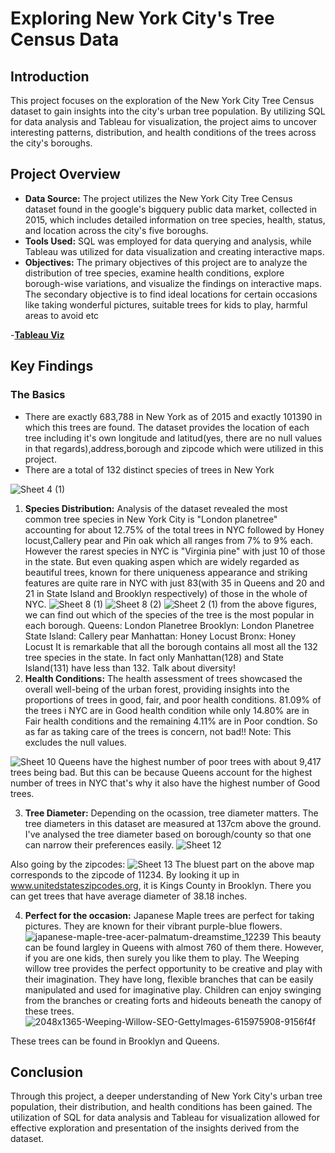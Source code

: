 # Exploring New York City's Tree Census Data


## Introduction

This project focuses on the exploration of the New York City Tree Census dataset to gain insights into the city's urban tree population. By utilizing SQL for data analysis and Tableau for visualization, the project aims to uncover interesting patterns, distribution, and health conditions of the trees across the city's boroughs.

## Project Overview

- **Data Source:** The project utilizes the New York City Tree Census dataset found in the google's bigquery public data market, collected in 2015, which includes detailed information on tree species, health, status, and location across the city's five boroughs.
- **Tools Used:** SQL was employed for data querying and analysis, while Tableau was utilized for data visualization and creating interactive maps.
- **Objectives:** The primary objectives of this project are to analyze the distribution of tree species, examine health conditions, explore borough-wise variations, and visualize the findings on interactive maps. The secondary objective is to find ideal locations for certain occasions like taking wonderful pictures, suitable trees for kids to play, harmful areas to avoid etc

-**[Tableau Viz](https://public.tableau.com/app/profile/abdulsalam.umar/viz/NYCTreeVisualization/Dashboard1?publish=yes)**

## Key Findings
### The Basics
- There are exactly 683,788 in New York as of 2015 and exactly 101390 in which this trees are found. The dataset provides the location of each tree including it's own longitude and latitud(yes, there are no null values in that regards),address,borough and zipcode which were utilized in this project.
- There are a total of 132 distinct species of trees in New York

![Sheet 4 (1)](https://github.com/abdool-sp/Data-Analyst-Portfolio/assets/31809061/79868e72-50d4-4e27-92d6-bc45033ee96c)



1. **Species Distribution:** Analysis of the dataset revealed the most common tree species in New York City is "London planetree" accounting for about 12.75% of the total trees in NYC followed by Honey locust,Callery pear and Pin oak which all ranges from 7% to 9% each. However the rarest species in NYC is "Virginia pine" with just 10 of those in the state. But even quaking aspen which are widely regarded as beautiful trees, known for there uniqueness appearance and striking features are quite rare in NYC with just 83(with 35 in Queens and 20 and 21 in State Island and Brooklyn respectively) of those in the whole of NYC.
![Sheet 8 (1)](https://github.com/abdool-sp/Data-Analyst-Portfolio/assets/31809061/dba9453b-264f-46ee-ab74-57c8b4662f2e)
![Sheet 8 (2)](https://github.com/abdool-sp/Data-Analyst-Portfolio/assets/31809061/12453b56-9747-48a0-b3d5-eca71b1bf5a3)
![Sheet 2 (1)](https://github.com/abdool-sp/Data-Analyst-Portfolio/assets/31809061/b7584f97-1c84-4363-8f3a-8bc5c8a58bab)
from the above figures, we can find out which of the species of the tree is the most popular in each borough.
Queens: London Planetree
Brooklyn: London Planetree
State Island: Callery pear
Manhattan: Honey Locust
Bronx: Honey Locust
 It is remarkable that all the borough contains all most all the 132 tree species in the state. In fact only Manhattan(128) and State Island(131) have less than 132. Talk about diversity!
2. **Health Conditions:** The health assessment of trees showcased the overall well-being of the urban forest, providing insights into the proportions of trees in good, fair, and poor health conditions. 81.09% of the trees i NYC are in Good health condition while only 14.80% are in Fair health conditions and the remaining 4.11% are in Poor condtion. So as far as taking care of the trees is concern, not bad!! Note: This excludes the null values.

![Sheet 10](https://github.com/abdool-sp/Data-Analyst-Portfolio/assets/31809061/b079be50-35a6-4e97-ae78-8ef698cbe62b)
Queens have the highest number of poor trees with about 9,417 trees being bad. But this can be because Queens account for the highest number of trees in NYC that's why it also have the highest number of Good trees. 

3. **Tree Diameter:** Depending on the ocassion, tree diameter matters. The tree diameters in this dataset are measured at 137cm above the ground. I've analysed the tree diameter based on borough/county so that one can narrow their preferences easily.
![Sheet 12](https://github.com/abdool-sp/Data-Analyst-Portfolio/assets/31809061/7780d2b1-b2cd-416a-9521-a97c7816410f)

Also going by the zipcodes:
![Sheet 13](https://github.com/abdool-sp/Data-Analyst-Portfolio/assets/31809061/e9f40732-df35-468b-a1a4-186b582e2c35)
The bluest part on the above map corresponds to the zipcode of 11234. By looking it up in www.unitedstateszipcodes.org, it is Kings County in Brooklyn. There you can get trees that have average diameter of 38.18 inches.  

4. **Perfect for the occasion:** Japanese Maple trees are perfect for taking pictures. They are known for their vibrant purple-blue flowers.
![japanese-maple-tree-acer-palmatum-dreamstime_12239](https://github.com/abdool-sp/Data-Analyst-Portfolio/assets/31809061/a5ffe107-f747-487c-87dd-fd785176ca72)
This beauty can be found largley in Queens with almost 760 of them there.
However, if you are one kids, then surely you like them to play. The Weeping willow tree provides the perfect opportunity to be creative and play with their imagination. They have long, flexible branches that can be easily manipulated and used for imaginative play. Children can enjoy swinging from the branches or creating forts and hideouts beneath the canopy of these trees.
![2048x1365-Weeping-Willow-SEO-GettyImages-615975908-9156f4f](https://github.com/abdool-sp/Data-Analyst-Portfolio/assets/31809061/13ecf247-8295-4dc3-8cb6-280cc67327fd)

These trees can be found in Brooklyn and Queens.


## Conclusion

Through this project, a deeper understanding of New York City's urban tree population, their distribution, and health conditions has been gained. The utilization of SQL for data analysis and Tableau for visualization allowed for effective exploration and presentation of the insights derived from the dataset.

